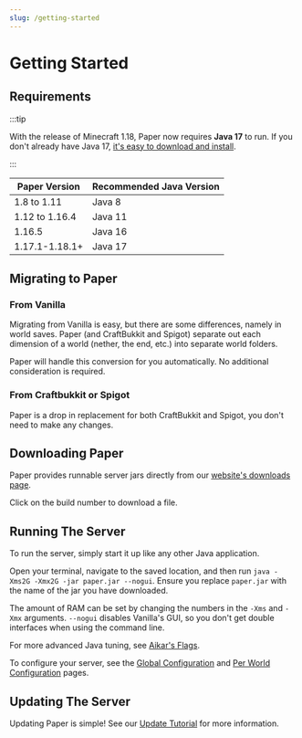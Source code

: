 ```yaml
---
slug: /getting-started
---
```


# Getting Started

## Requirements

:::tip

With the release of Minecraft 1.18, Paper now requires **Java 17** to run. If you don't already have
Java 17, [it's easy to download and install](/misc/java-install).

:::

| Paper Version  | Recommended Java Version |
| -------------- | ------------------------ |
| 1.8 to 1.11    | Java 8                   |
| 1.12 to 1.16.4 | Java 11                  |
| 1.16.5         | Java 16                  |
| 1.17.1-1.18.1+ | Java 17                  |

## Migrating to Paper

### From Vanilla

Migrating from Vanilla is easy, but there are some differences, namely in world saves. Paper (and
CraftBukkit and Spigot) separate out each dimension of a world (nether, the end, etc.) into separate
world folders.

Paper will handle this conversion for you automatically. No additional consideration is required.

### From Craftbukkit or Spigot

Paper is a drop in replacement for both CraftBukkit and Spigot, you don't need to make any changes.

## Downloading Paper

Paper provides runnable server jars directly from our
[website's downloads page](https://papermc.io/downloads).

Click on the build number to download a file.

## Running The Server

To run the server, simply start it up like any other Java application.

Open your terminal, navigate to the saved location, and then run
`java -Xms2G -Xmx2G -jar paper.jar --nogui`. Ensure you replace `paper.jar` with the name of the jar
you have downloaded.

The amount of RAM can be set by changing the numbers in the `-Xms` and `-Xmx` arguments. `--nogui`
disables Vanilla's GUI, so you don't get double interfaces when using the command line.

For more advanced Java tuning, see [Aikar's Flags](../how-to/aikars-flags.md).

To configure your server, see the [Global Configuration](../reference/configuration/global-configuration.md) and
[Per World Configuration](../reference/configuration/world-configuration.md) pages.

## Updating The Server

Updating Paper is simple! See our [Update Tutorial](../how-to/update.md) for more information.
